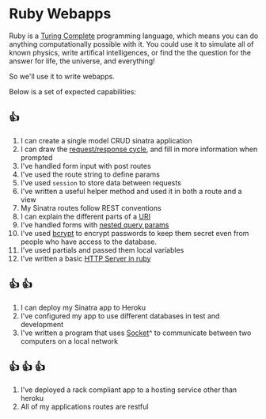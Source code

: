 # Ruby Webapps

Ruby is a [Turing Complete](https://en.wikipedia.org/wiki/Turing_completeness)
programming language, which means you can do anything computationally possible
with it. You could use it to simulate all of known physics, write artifical
intelligences, or find the the question for the answer for life, the universe,
and everything!

So we'll use it to write webapps.

Below is a set of expected capabilities:

## :+1:
1. I can create a single model CRUD sinatra application
1. I can draw the [request/response
   cycle](https://web.archive.org/web/20140220042342/http://devhub.fm/http-requestresponse-basics), and fill in more
   information when prompted
1. I've handled form input with post routes
1. I've used the route string to define params
1. I've used `session` to store data between requests
1. I've written a useful helper method and used it in both a route and a view
1. My Sinatra routes follow REST conventions
1. I can explain the different parts of a
   [URI](https://en.wikipedia.org/wiki/URI_scheme#Examples)
1. I've handled forms with [nested query
   params](http://codefol.io/posts/9-How-Does-Rack-Parse-Query-Params-With-parse-nested-query)
1. I've used [bcrypt](http://bcrypt-ruby.rubyforge.org/) to encrypt passwords to
   keep them secret even from people who have access to the database.
1. I've used partials and passed them local variables
1. I've written a basic [HTTP Server in
ruby](http://oldmoe.blogspot.com/2009/10/ruby-19x-web-servers-booklet.html)

## :+1: :+1:
1. I can deploy my Sinatra app to Heroku
1. I've configured my app to use different databases in test and development
1. I've written a program that uses
   [Socket](http://www.ruby-doc.org/stdlib-2.0.0/libdoc/socket/rdoc/Socket.html)^
   to communicate between two computers on a local network

## :+1: :+1: :+1:
1. I've deployed a rack compliant app to a hosting service other than heroku
1. All of my applications routes are restful
